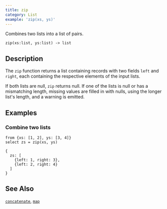 ```yaml
---
title: zip
category: List
example: 'zip(xs, ys)'
---
```

Combines two lists into a list of pairs.

```tql
zip(xs:list, ys:list) -> list
```

## Description

The `zip` function returns a list containing records with two fields `left` and
`right`, each containing the respective elements of the input lists.

If both lists are null, `zip` returns null. If one of the lists is null or has a
mismatching length, missing values are filled in with nulls, using the longer
list's length, and a warning is emitted.

## Examples

### Combine two lists

```tql
from {xs: [1, 2], ys: [3, 4]}
select zs = zip(xs, ys)
```

```tql
{
  zs: [
    {left: 1, right: 3},
    {left: 2, right: 4}
  ]
}
```

## See Also

[`concatenate`](/reference/functions/concatenate),
[`map`](/reference/functions/map)
